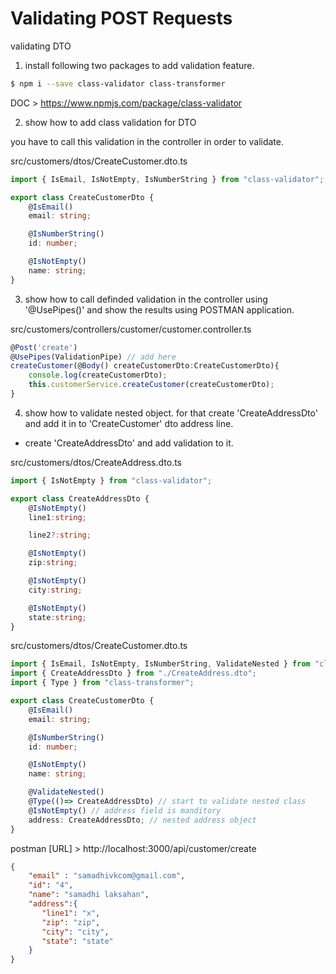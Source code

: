 # Validating POST Requests

validating DTO  

1. install following two packages to add validation feature.   

```bash
$ npm i --save class-validator class-transformer
```

DOC > https://www.npmjs.com/package/class-validator


2. show how to add class validation for DTO   

you have to call this validation in the controller in order to validate.    

src/customers/dtos/CreateCustomer.dto.ts
```ts
import { IsEmail, IsNotEmpty, IsNumberString } from "class-validator";

export class CreateCustomerDto {
    @IsEmail()
    email: string;

    @IsNumberString()
    id: number;

    @IsNotEmpty()
    name: string;
}
```

3. show how to call definded validation in the controller using '@UsePipes()' and show the results using POSTMAN application.    

src/customers/controllers/customer/customer.controller.ts
```ts
@Post('create')
@UsePipes(ValidationPipe) // add here
createCustomer(@Body() createCustomerDto:CreateCustomerDto){
    console.log(createCustomerDto);
    this.customerService.createCustomer(createCustomerDto);
}
```

4. show how to validate nested object. for that create 'CreateAddressDto' and add it in to 'CreateCustomer' dto address line.  

* create 'CreateAddressDto' and add validation to it.    

src/customers/dtos/CreateAddress.dto.ts
```ts
import { IsNotEmpty } from "class-validator";

export class CreateAddressDto {
    @IsNotEmpty()
    line1:string;

    line2?:string;

    @IsNotEmpty()
    zip:string;

    @IsNotEmpty()
    city:string;

    @IsNotEmpty()
    state:string;
}
```

src/customers/dtos/CreateCustomer.dto.ts
```ts
import { IsEmail, IsNotEmpty, IsNumberString, ValidateNested } from "class-validator";
import { CreateAddressDto } from "./CreateAddress.dto";
import { Type } from "class-transformer";

export class CreateCustomerDto {
    @IsEmail()
    email: string;

    @IsNumberString()
    id: number;

    @IsNotEmpty()
    name: string;

    @ValidateNested()
    @Type(()=> CreateAddressDto) // start to validate nested class
    @IsNotEmpty() // address field is manditory 
    address: CreateAddressDto; // nested address object
}
```

postman [URL] > http://localhost:3000/api/customer/create
```json
{
    "email" : "samadhivkcom@gmail.com",
    "id": "4",
    "name": "samadhi laksahan",
    "address":{
       "line1": "x",
       "zip": "zip",
       "city": "city",
       "state": "state"
    }
}
```
